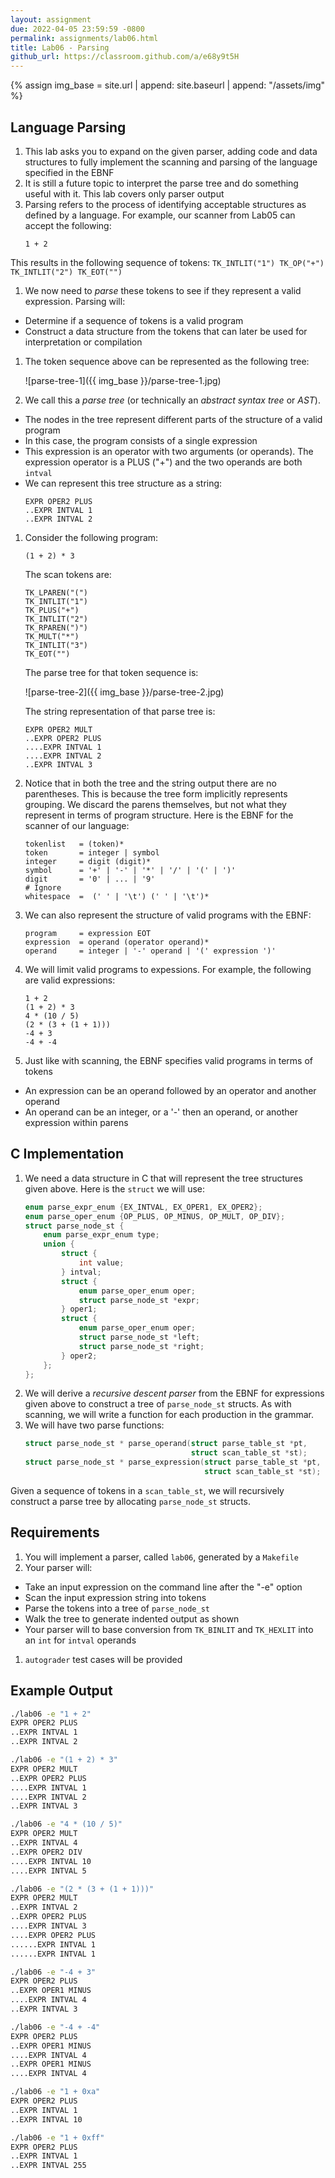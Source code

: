 ```yaml
---
layout: assignment
due: 2022-04-05 23:59:59 -0800
permalink: assignments/lab06.html
title: Lab06 - Parsing
github_url: https://classroom.github.com/a/e68y9t5H
---
```


{% assign img_base = site.url | append: site.baseurl | append: "/assets/img" %}

## Language Parsing

1. This lab asks you to expand on the given parser, adding code and data structures to fully implement the scanning and parsing of the language specified in the EBNF
1. It is still a future topic to interpret the parse tree and do something useful with it. This lab covers only parser output
1. Parsing refers to the process of identifying acceptable structures as defined by a language. For example, our scanner from Lab05 can accept the following:
    ```
    1 + 2
    ```
This results in the following sequence of tokens:
    ```
    TK_INTLIT("1")
    TK_OP("+")
    TK_INTLIT("2")
    TK_EOT("")
    ```
1. We now need to *parse* these tokens to see if they represent a valid expression. Parsing will: 
- Determine if a sequence of tokens is a valid program
- Construct a data structure from the tokens that can later be used for interpretation or compilation

1. The token sequence above can be represented as the following tree:

    ![parse-tree-1]({{ img_base }}/parse-tree-1.jpg)

1. We call this a *parse tree* (or technically an *abstract syntax tree* or *AST*). 
- The nodes in the tree represent different parts of the structure of a valid program
- In this case, the program consists of a single expression
- This expression is an operator with two arguments (or operands). The expression operator is a PLUS ("+") and the two operands are both `intval`
- We can represent this tree structure as a string:
    ```
    EXPR OPER2 PLUS
    ..EXPR INTVAL 1
    ..EXPR INTVAL 2
    ```
1. Consider the following program:
    ```
    (1 + 2) * 3
    ```
    The scan tokens are:
    ```
    TK_LPAREN("(")
    TK_INTLIT("1")
    TK_PLUS("+")
    TK_INTLIT("2")
    TK_RPAREN(")")
    TK_MULT("*")
    TK_INTLIT("3")
    TK_EOT("")
    ```
    The parse tree for that token sequence is:

    ![parse-tree-2]({{ img_base }}/parse-tree-2.jpg)

    The string representation of that parse tree is:
    ```
    EXPR OPER2 MULT
    ..EXPR OPER2 PLUS
    ....EXPR INTVAL 1
    ....EXPR INTVAL 2
    ..EXPR INTVAL 3
    ```

1. Notice that in both the tree and the string output there are no parentheses. This is because the tree form implicitly represents grouping. We discard the parens themselves, but not what they represent in terms of program structure.
Here is the EBNF for the scanner of our language:
    ```
    tokenlist   = (token)*
    token       = integer | symbol
    integer     = digit (digit)*
    symbol      = '+' | '-' | '*' | '/' | '(' | ')'
    digit       = '0' | ... | '9'
    # Ignore
    whitespace  =  (' ' | '\t') (' ' | '\t')*
    ```
1. We can also represent the structure of valid programs with the EBNF:
    ```
    program     = expression EOT
    expression  = operand (operator operand)*
    operand     = integer | '-' operand | '(' expression ')'
    ```
1. We will limit valid programs to expessions. For example, the following are valid expressions:
    ```
    1 + 2
    (1 + 2) * 3
    4 * (10 / 5)
    (2 * (3 + (1 + 1)))
    -4 + 3
    -4 + -4
    ```
1. Just like with scanning, the EBNF specifies valid programs in terms of tokens
- An expression can be an operand followed by an operator and another operand
- An operand can be an integer, or a '-' then an operand, or another expression within parens

## C Implementation

1. We need a data structure in C that will represent the tree structures given above. Here is the `struct` we will use:
    ```c
    enum parse_expr_enum {EX_INTVAL, EX_OPER1, EX_OPER2};
    enum parse_oper_enum {OP_PLUS, OP_MINUS, OP_MULT, OP_DIV};
    struct parse_node_st {    
        enum parse_expr_enum type;
        union {
            struct {
                int value;
            } intval;
            struct {
                enum parse_oper_enum oper;
                struct parse_node_st *expr;
            } oper1;
            struct {
                enum parse_oper_enum oper;
                struct parse_node_st *left;
                struct parse_node_st *right;
            } oper2;
        };
    };
    ```
1. We will derive a *recursive descent parser* from the EBNF for expressions given above to construct a tree of `parse_node_st` structs. As with scanning, we will write a function for each production in the grammar. 
1. We will have two parse functions:
    ```c
    struct parse_node_st * parse_operand(struct parse_table_st *pt, 
                                         struct scan_table_st *st);
    struct parse_node_st * parse_expression(struct parse_table_st *pt, 
                                            struct scan_table_st *st);
    ```
Given a sequence of tokens in a `scan_table_st`, we will recursively construct a parse tree by allocating `parse_node_st` structs.

## Requirements

1. You will implement a parser, called `lab06`, generated by a `Makefile`
1. Your parser will:
- Take an input expression on the command line after the "-e" option
- Scan the input expression string into tokens
- Parse the tokens into a tree of `parse_node_st`
- Walk the tree to generate indented output as shown
- Your parser will to base conversion from `TK_BINLIT` and `TK_HEXLIT` into an `int` for `intval` operands
1. `autograder` test cases will be provided

## Example Output

```sh
./lab06 -e "1 + 2"
EXPR OPER2 PLUS
..EXPR INTVAL 1
..EXPR INTVAL 2

./lab06 -e "(1 + 2) * 3"
EXPR OPER2 MULT
..EXPR OPER2 PLUS
....EXPR INTVAL 1
....EXPR INTVAL 2
..EXPR INTVAL 3

./lab06 -e "4 * (10 / 5)"
EXPR OPER2 MULT
..EXPR INTVAL 4
..EXPR OPER2 DIV
....EXPR INTVAL 10
....EXPR INTVAL 5

./lab06 -e "(2 * (3 + (1 + 1)))"
EXPR OPER2 MULT
..EXPR INTVAL 2
..EXPR OPER2 PLUS
....EXPR INTVAL 3
....EXPR OPER2 PLUS
......EXPR INTVAL 1
......EXPR INTVAL 1

./lab06 -e "-4 + 3"
EXPR OPER2 PLUS
..EXPR OPER1 MINUS
....EXPR INTVAL 4
..EXPR INTVAL 3

./lab06 -e "-4 + -4"
EXPR OPER2 PLUS
..EXPR OPER1 MINUS
....EXPR INTVAL 4
..EXPR OPER1 MINUS
....EXPR INTVAL 4

./lab06 -e "1 + 0xa"
EXPR OPER2 PLUS
..EXPR INTVAL 1
..EXPR INTVAL 10

./lab06 -e "1 + 0xff"
EXPR OPER2 PLUS
..EXPR INTVAL 1
..EXPR INTVAL 255
```